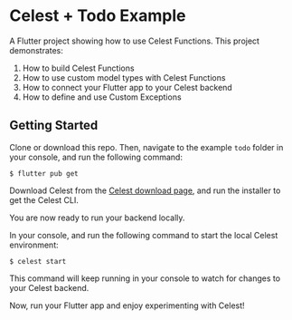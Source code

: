 # Celest + Todo Example

A Flutter project showing how to use Celest Functions. This project demonstrates:

1. How to build Celest Functions
2. How to use custom model types with Celest Functions
4. How to connect your Flutter app to your Celest backend
5. How to define and use Custom Exceptions


## Getting Started

Clone or download this repo. Then, navigate to the example `todo` folder in your console, and run the following command:

```shell
$ flutter pub get
```

Download Celest from the [Celest download page](https://celest.dev/download), and run the installer to get the Celest CLI.

You are now ready to run your backend locally.

In your console, and run the following command to start the local Celest environment:

```shell
$ celest start
```

This command will keep running in your console to watch for changes to your Celest backend.

Now, run your Flutter app and enjoy experimenting with Celest!
